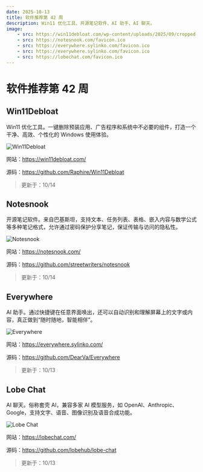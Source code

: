 ```yaml
---
date: 2025-10-13
title: 软件推荐第 42 周
description: Win11 优化工具、开源笔记软件、AI 助手、AI 聊天。
image: 
    - src: https://win11debloat.com/wp-content/uploads/2025/09/cropped-Win11Debloat-Favicon-32x32.webp
    - src: https://notesnook.com/favicon.ico
    - src: https://everywhere.sylinko.com/favicon.ico
    - src: https://everywhere.sylinko.com/favicon.ico
    - src: https://lobechat.com/favicon.ico
---
```


# 软件推荐第 42 周

## Win11Debloat <Badge type="tip" text="Windows" />

Win11 优化工具。一键删除预装应用、广告程序和系统中不必要的组件，打造一个干净、高效、个性化的 Windows 使用体验。

<ClientOnly><Img src="/images/software/2025/42/win-11-debloat.webp" alt="Win11Debloat" /></ClientOnly>

网站：https://win11debloat.com/

源码：https://github.com/Raphire/Win11Debloat

> 更新于：10/14

## Notesnook <Badge type="info" text="移动端" /> <Badge type="tip" text="桌面端" /> <Badge type="danger" text="扩展程序" />

开源笔记软件。来自巴基斯坦，支持文本、任务列表、表格、嵌入内容与数学公式等多种笔记格式，允许通过密码保护分享笔记，保证传输与访问的隐私性。

<ClientOnly><Img src="/images/software/2025/42/notesnook.webp" alt="Notesnook" /></ClientOnly>

网站：https://notesnook.com/

源码：https://github.com/streetwriters/notesnook

> 更新于：10/14

## Everywhere <Badge type="tip" text="Windows" />

AI 助手。通过快捷键在任意界面唤出，还可以自动识别和理解屏幕上的文字或内容，真正做到“随时随地，智能相伴”。

<ClientOnly><Img src="/images/software/2025/42/everywhere.webp" alt="Everywhere" /></ClientOnly>

网站：https://everywhere.sylinko.com/

源码：https://github.com/DearVa/Everywhere

> 更新于：10/13

## Lobe Chat <Badge type="warning" text="Web" /> <Badge type="tip" text="桌面端" />

AI 聊天。俗称套壳 AI，兼容多家 AI 模型服务，如 OpenAI、Anthropic、Google，支持文字、语音、图像识别及语音合成功能。

<ClientOnly><Img src="/images/software/2025/42/lobe-chat.webp" alt="Lobe Chat" /></ClientOnly>

网站：https://lobechat.com/

源码：https://github.com/lobehub/lobe-chat

> 更新于：10/13